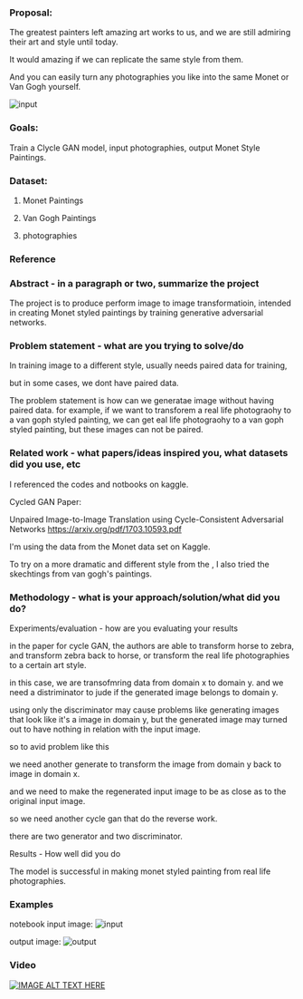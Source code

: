 ### Proposal:

The greatest painters left amazing art works to us, and we are still admiring their art and style until today. 

It would amazing if we can replicate the same style from them. 

And you can easily turn any photographies you like into the same Monet or Van Gogh yourself. 

![input](images/model_res.png)


### Goals:
Train a Clycle GAN model, input photographies, output Monet Style Paintings. 


### Dataset:

1. Monet Paintings

2. Van Gogh Paintings

3. photographies

### Reference


### Abstract - in a paragraph or two, summarize the project

The project is to produce perform image to image transformatioin, intended in creating Monet styled paintings by training generative adversarial networks. 

### Problem statement - what are you trying to solve/do

In training image to a different style, usually needs paired data for training, 

but in some cases, we dont have paired data. 

The problem statement is how can we generatae image without having paired data. 
for example, if we want to transforem a real life photograohy to a van goph styled painting, we can get eal life photograohy to a van goph styled painting, but these images can not be paired.  

### Related work - what papers/ideas inspired you, what datasets did you use, etc

I referenced the codes and notbooks on kaggle. 

Cycled GAN Paper:

Unpaired Image-to-Image Translation using Cycle-Consistent Adversarial Networks
https://arxiv.org/pdf/1703.10593.pdf

I'm using the data from the Monet data set on Kaggle. 

To try on a more dramatic and different style from the , I also tried the skechtings from van gogh's paintings. 

### Methodology - what is your approach/solution/what did you do?
Experiments/evaluation - how are you evaluating your results

in the paper for cycle GAN, the authors are able to transform horse to zebra, and transform zebra back to horse, or transform the real life photographies to a certain art style. 


in this case, we are transofmring data from domain x to domain y. 
and we need a distriminator to jude if the generated image belongs to domain y. 

using only the discriminator may cause problems like generating images that look like it's a image in domain y, but the generated image may turned out to have nothing in relation with the input image. 

so to avid problem like this 

we need another generate to transform the image from domain y back to image in domain x. 

and we need to make the regenerated input image to be as close as to the original input image. 

so we need another cycle gan that do the reverse work. 


there are two generator and two discriminator.

Results - How well did you do

The model is successful in making monet styled painting from real life photographies.  

### Examples
notebook
input image:
![input](input.jpg)

output image:
![output](output.jpg)

### Video

[![IMAGE ALT TEXT HERE](https://img.youtube.com/vi/YOUTUBE_VIDEO_ID_HERE/0.jpg)](https://www.youtube.com/watch?v=YOUTUBE_VIDEO_ID_HERE)






